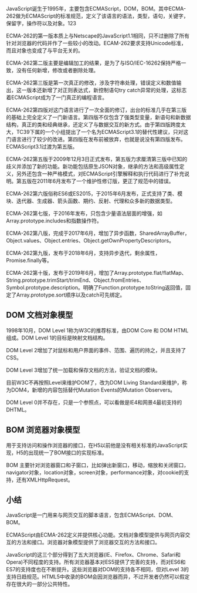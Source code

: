 JavaScript诞生于1995年，主要包含ECMAScript，DOM，BOM。其中ECMA-262做为ECMAScript的标准规范，定义了该语言的语法，类型，语句，关键字，保留字，操作符以及对象。123

ECMA-262的第一版本质上与Netscape的JavaScript1.1相同，只不过删除了所有针对浏览器的代码并作了一些较小的改动。ECAM-262要求支持Unicode标准，而且对象也变成了与平台无关的。

ECMA-262第二版主要是编辑加工的结果，是为了与ISO/IEC-16262保持严格一致，没有任何新增，修改或者删除处理。

ECMA-262第三版是第一次真正的修改，涉及字符串处理，错误定义和数值输出，这一版本还新增了对正则表达式，新控制语句try catch异常的处理，这标志着ECMAScript成为了一门真正的编程语言。

ECMA-262第四版对这门语言进行了一次全面的修订，出台的标准几乎在第三版的基础上完全定义了一门新语言。第四版不仅包含了强类型变量，新语句和新数据结构，真正的类和经典继承，还定义了与数据交互的新方式。由于第四版跨度太大，TC39下属的一个小组提出了一个名为ECMAScript3.1的替代性建议，只对这门语言进行了较少的改进。第四版在发布前被放弃，也就是说没有第四版发布。ECMAScript3.1过渡为第五版。

ECMA-262第五版于2009年12月3日正式发布，第五版力求厘清第三版中已知的歧义并添加了新的功能。新功能包括原生JSON对象，继承的方法和高级属性定义，另外还包含一种严格模式，对ECMAScript引擎解释和执行代码进行了补充说明。第五版在2011年6月发布了一个维护性修订版，更正了规范中的错误。

ECMA-262第六版俗称ES6或ES2015，于2015年6月发布，正式支持了类、模块、迭代器、生成器、箭头函数、期约、反射、代理和众多新的数据类型。

ECMA-262第七版，于2016年发布，只包含少量语法层面的增强，如Array.prototype.includes和指数操作符。

ECMA-262第八版，完成于2017年6月，增加了异步函数，SharedArrayBuffer，Object.values、Object.entries、Object.getOwnPropertyDescriptors。

ECMA-262第九版，发布于2018年6月，支持异步迭代，剩余属性，Promise.finally等。

ECMA-262第十版，发布于2019年6月，增加了Array.prototype.flat/flatMap、String.prototype.trimStart/trimEnd、Object.fromEntries、Symbol.prototype.description。明确了Function.prototype.toString返回值，固定了Array.prototype.sort顺序以及catch可先绑定。

## DOM 文档对象模型

1998年10月，DOM Level 1称为W3C的推荐标准，由DOM Core 和 DOM HTML组成。DOM Level 1的目标是映射文档结构。

DOM Level 2增加了对鼠标和用户界面的事件、范围、遍历的持之，并且支持了CSS。

DOM Level 3增加了统一加载和保存文档的方法，验证文档的模块。

目前W3C不再按照Level来维护DOM了，改为DOM Living Standard来维护，称为DOM4，新增的内容包括替代Mutation Events的Mutation Observers。

DOM Level 0并不存在，只是一个参照点，可以看做是IE4和网景4最初支持的DHTML。

## BOM 浏览器对象模型

用于支持访问和操作浏览器的接口，在H5以前他是没有相关标准的JavaScript实现，H5的出现统一了BOM接口的实现标准。

BOM 主要针对浏览器窗口和子窗口，比如弹出新窗口，移动，缩放和关闭窗口，navigator对象，location对象，screen对象，performance对象，对cookie的支持，还有XMLHttpRequest。

## 小结

JavaScript是一门用来与网页交互的脚本语言，包含ECMAScript、DOM、BOM。

ECMAScript由ECMA-262定义并提供核心功能。文档对象模型提供与网页内容交互的方法和接口。浏览器对象模型提供了浏览器交互的方法和接口。

JavaScript的这三个部分得到了五大浏览器(IE、Firefox、Chrome、Safari和Opera)不同程度的支持。所有浏览器基本对ES5提供了完善的支持，而对ES6和ES7的支持度也在不断提升。这些浏览器对DOM的支持各不相同，但对Level 3的支持日趋规范。HTML5中收录的BOM会因浏览器而异，不过开发者仍然可以假定存在很大的一部分公共特性。